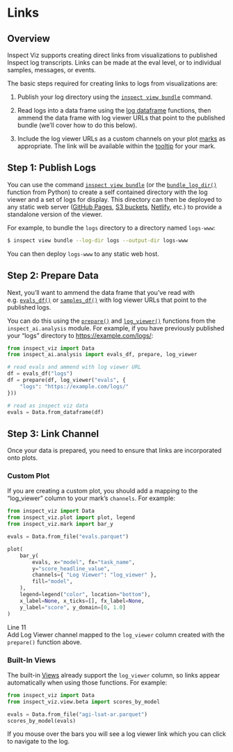 # Links


## Overview

Inspect Viz supports creating direct links from visualizations to
published Inspect log transcripts. Links can be made at the eval level,
or to individual samples, messages, or events.

The basic steps required for creating links to logs from visualizations
are:

1.  Publish your log directory using the
    [`inspect view bundle`](https://inspect.aisi.org.uk/log-viewer.html#sec-publishing)
    command.

2.  Read logs into a data frame using the [log
    dataframe](https://inspect.aisi.org.uk/dataframe.html) functions,
    then ammend the data frame with log viewer URLs that point to the
    published bundle (we’ll cover how to do this below).

3.  Include the log viewer URLs as a custom channels on your plot
    [marks](components-marks.qmd) as appropriate. The link will be
    available within the [tooltip](components-plots.qmd#tooltips) for
    your mark.

## Step 1: Publish Logs

You can use the command
[`inspect view bundle`](https://inspect.aisi.org.uk/log-viewer.html#sec-publishing)
(or the
[`bundle_log_dir()`](https://inspect.aisi.org.uk/reference/inspect_ai.log.html#bundle_log_dir)
function from Python) to create a self contained directory with the log
viewer and a set of logs for display. This directory can then be
deployed to any static web server ([GitHub
Pages](https://docs.github.com/en/pages), [S3
buckets](https://docs.aws.amazon.com/AmazonS3/latest/userguide/WebsiteHosting.html),
[Netlify](https://docs.netlify.com/get-started/), etc.) to provide a
standalone version of the viewer.

For example, to bundle the `logs` directory to a directory named
`logs-www`:

``` bash
$ inspect view bundle --log-dir logs --output-dir logs-www
```

You can then deploy `logs-www` to any static web host.

## Step 2: Prepare Data

Next, you’ll want to ammend the data frame that you’ve read with
e.g. [`evals_df()`](https://inspect.aisi.org.uk/reference/inspect_ai.analysis.html#evals_df)
or
[`samples_df()`](https://inspect.aisi.org.uk/reference/inspect_ai.analysis.html#samples_df)
with log viewer URLs that point to the published logs.

You can do this using the
[`prepare()`](https://inspect.aisi.org.uk/reference/inspect_ai.analysis.html#prepare)
and
[`log_viewer()`](https://inspect.aisi.org.uk/reference/inspect_ai.analysis.html#log_viewer)
functions from the `inspect_ai.analysis` module. For example, if you
have previously published your “logs” directory to
https://example.com/logs/:

``` python
from inspect_viz import Data
from inspect_ai.analysis import evals_df, prepare, log_viewer

# read evals and ammend with log viewer URL
df = evals_df("logs")
df = prepare(df, log_viewer("evals", {
    "logs": "https://example.com/logs/"
}))

# read as inspect viz data
evals = Data.from_dataframe(df)
```

## Step 3: Link Channel

Once your data is prepared, you need to ensure that links are
incorporated onto plots.

### Custom Plot

If you are creating a custom plot, you should add a mapping to the
“log_viewer” column to your mark’s `channels`. For example:

``` python
from inspect_viz import Data
from inspect_viz.plot import plot, legend
from inspect_viz.mark import bar_y

evals = Data.from_file("evals.parquet")

plot(
    bar_y( 
        evals, x="model", fx="task_name",
        y="score_headline_value",
        channels={ "Log Viewer": "log_viewer" },
        fill="model",
    ),
    legend=legend("color", location="bottom"),
    x_label=None, x_ticks=[], fx_label=None,
    y_label="score", y_domain=[0, 1.0]
)
```

Line 11  
Add Log Viewer channel mapped to the `log_viewer` column created with
the `prepare()` function above.

### Built-In Views

The built-in [Views](views.qmd) already support the `log_viewer` column,
so links appear automatically when using those functions. For example:

``` python
from inspect_viz import Data
from inspect_viz.view.beta import scores_by_model

evals = Data.from_file("agi-lsat-ar.parquet")
scores_by_model(evals)
```

If you mouse over the bars you will see a log viewer link which you can
click to navigate to the log.
